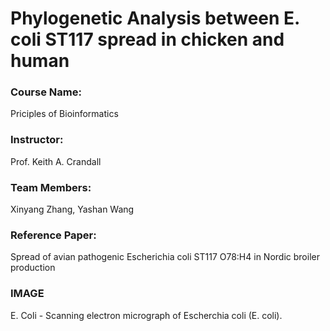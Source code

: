 # Phylogenetic Analysis between E. coli ST117 spread in chicken and human
### **Course Name**: 
Priciples of Bioinformatics
### **Instructor**: 
Prof. Keith A. Crandall
### **Team Members**: 
Xinyang Zhang, Yashan Wang
### **Reference Paper**: 
Spread of avian pathogenic Escherichia coli ST117 O78:H4 in Nordic broiler production

### IMAGE
E. Coli - Scanning electron micrograph of Escherchia coli (E. coli). 





